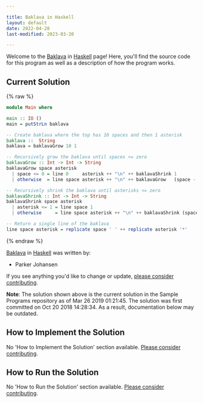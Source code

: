 ```yaml
---

title: Baklava in Haskell
layout: default
date: 2022-04-28
last-modified: 2023-03-20

---
```


Welcome to the [Baklava](https://sampleprograms.io/projects/baklava) in [Haskell](https://sampleprograms.io/languages/haskell) page! Here, you'll find the source code for this program as well as a description of how the program works.

## Current Solution

{% raw %}

```haskell
module Main where

main :: IO ()
main = putStrLn baklava

-- Create baklava where the top has 10 spaces and then 1 asterisk
baklava ::  String
baklava = baklavaGrow 10 1

-- Recursively grow the baklava until spaces <= zero
baklavaGrow :: Int -> Int -> String
baklavaGrow space asterisk
  | space <= 0 = line 0     asterisk ++ "\n" ++ baklavaShrink 1          (asterisk - 2)
  | otherwise  = line space asterisk ++ "\n" ++ baklavaGrow   (space - 1) (asterisk + 2)

-- Recursively shrink the baklava until asterisks <= zero
baklavaShrink :: Int -> Int -> String
baklavaShrink space asterisk
  | asterisk <= 1 = line space 1
  | otherwise     = line space asterisk ++ "\n" ++ baklavaShrink (space + 1) (asterisk - 2)

-- Return a single line of the baklava
line space asterisk = replicate space ' ' ++ replicate asterisk '*'
```

{% endraw %}

[Baklava](https://sampleprograms.io/projects/baklava) in [Haskell](https://sampleprograms.io/languages/haskell) was written by:

- Parker Johansen

If you see anything you'd like to change or update, [please consider contributing](https://github.com/TheRenegadeCoder/sample-programs).

**Note**: The solution shown above is the current solution in the Sample Programs repository as of Mar 26 2019 01:21:45. The solution was first committed on Oct 20 2018 14:28:34. As a result, documentation below may be outdated.

## How to Implement the Solution

No 'How to Implement the Solution' section available. [Please consider contributing](https://github.com/TheRenegadeCoder/sample-programs-website).

## How to Run the Solution

No 'How to Run the Solution' section available. [Please consider contributing](https://github.com/TheRenegadeCoder/sample-programs-website).